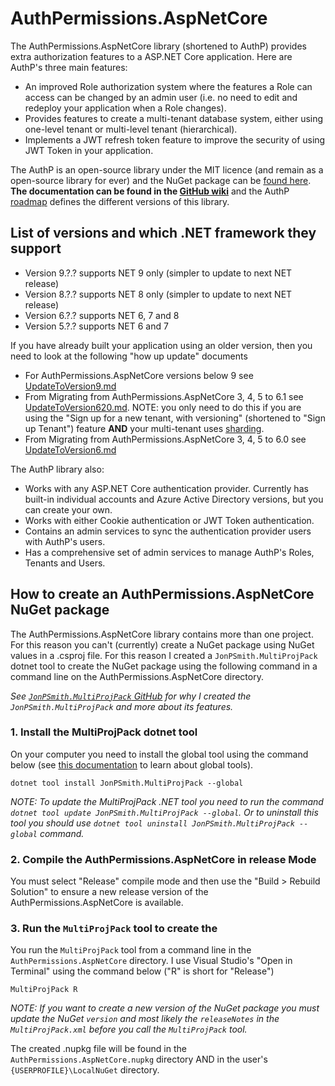 # AuthPermissions.AspNetCore

The AuthPermissions.AspNetCore library (shortened to AuthP) provides extra authorization features to a ASP.NET Core application. Here are AuthP's three main features:

- An improved Role authorization system where the features a Role can access can be changed by an admin user (i.e. no need to edit and redeploy your application when a Role changes).
- Provides features to create a multi-tenant database system, either using one-level tenant or multi-level tenant (hierarchical).
- Implements a JWT refresh token feature to improve the security of using JWT Token in your application.

The AuthP is an open-source library under the MIT licence (and remain as a open-source library for ever) and the NuGet package can be [found here](https://www.nuget.org/packages/AuthPermissions.AspNetCore/). **The documentation can be found in the [GitHub wiki](https://github.com/JonPSmith/AuthPermissions.AspNetCore/wiki)** and the AuthP [roadmap](https://github.com/JonPSmith/AuthPermissions.AspNetCore/discussions/2) defines the different versions of this library. 

## List of versions and which .NET framework they support

- Version 9.?.? supports NET 9 only (simpler to update to next NET release)
- Version 8.?.? supports NET 8 only (simpler to update to next NET release)
- Version 6.?.? supports NET 6, 7 and 8
- Version 5.?.? supports NET 6 and 7

If you have already built your application using an older version, then you need to look at the following "how up update" documents

- For AuthPermissions.AspNetCore versions below 9 see [UpdateToVersion9.md](https://github.com/JonPSmith/AuthPermissions.AspNetCore/blob/main/UpdateToVersion9.md)
- From Migrating from AuthPermissions.AspNetCore 3, 4, 5 to 6.1 see [UpdateToVersion620.md](https://github.com/JonPSmith/AuthPermissions.AspNetCore/blob/main/UpdateToVersion620.md). NOTE: you only need to do this if you are using the "Sign up for a new tenant, with versioning" (shortened to "Sign up Tenant") feature **AND** your multi-tenant uses [sharding](https://github.com/JonPSmith/AuthPermissions.AspNetCore/wiki/Sharding-explained).
- From Migrating from AuthPermissions.AspNetCore 3, 4, 5 to 6.0 see [UpdateToVersion6.md](https://github.com/JonPSmith/AuthPermissions.AspNetCore/blob/main/UpdateToVersion5.md)

The AuthP library also:

- Works with any ASP.NET Core authentication provider. Currently has built-in individual accounts and Azure Active Directory versions, but you can create your own.
- Works with either Cookie authentication or JWT Token authentication.
- Contains an admin services to sync the authentication provider users with  AuthP's users.
- Has a comprehensive set of admin services to manage AuthP's Roles, Tenants and Users.


## How to create an AuthPermissions.AspNetCore NuGet package

The AuthPermissions.AspNetCore library contains more than one project. For this reason you can't (currently) create a NuGet package using NuGet values in a .csproj file. For this reason I created a `JonPSmith.MultiProjPack` dotnet tool to create the NuGet package using the following command in a command line on the AuthPermissions.AspNetCore directory. 

_See [`JonPSmith.MultiProjPack` GitHub](https://github.com/JonPSmith/MultiProgPackTool) for why I created the `JonPSmith.MultiProjPack` and more about its features._

### 1. Install the MultiProjPack dotnet tool

On your computer you need to install the global tool using the command below (see [this documentation](https://learn.microsoft.com/en-us/dotnet/core/tools/global-tools) to learn about global tools).

`dotnet tool install JonPSmith.MultiProjPack --global`

_NOTE: To update the MultiProjPack .NET tool you need to run the command `dotnet tool update JonPSmith.MultiProjPack --global`. Or to uninstall this tool you should use `dotnet tool uninstall JonPSmith.MultiProjPack --global` command._

### 2. Compile the AuthPermissions.AspNetCore in release Mode

You must select "Release" compile mode and then use the "Build > Rebuild Solution" to ensure a new release version of the AuthPermissions.AspNetCore is available.

### 3. Run the `MultiProjPack` tool to create the 

You run the `MultiProjPack` tool from a command line in the `AuthPermissions.AspNetCore` directory. I use Visual Studio's "Open in Terminal" using the command below ("R" is short for "Release")

```console
MultiProjPack R
```

*NOTE: If you want to create a new version of the NuGet package you must update the NuGet `version` and most likely the `releaseNotes` in the `MultiProjPack.xml` before you call the `MultiProjPack` tool.*

The created .nupkg file will be found in the `AuthPermissions.AspNetCore.nupkg` directory AND in the user's `{USERPROFILE}\LocalNuGet` directory.
